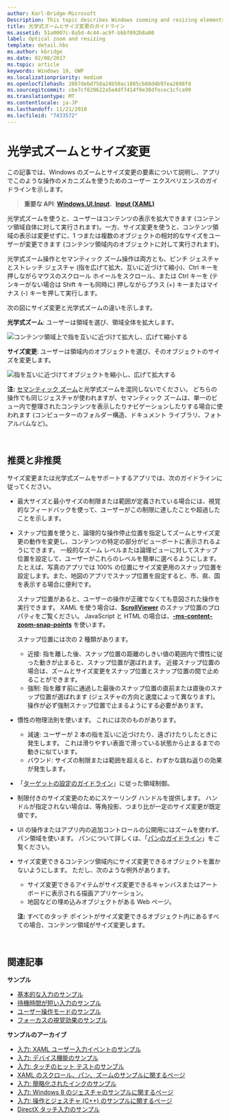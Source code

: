 ```yaml
---
author: Karl-Bridge-Microsoft
Description: This topic describes Windows zooming and resizing elements and provides user experience guidelines for using these interaction mechanisms in your apps.
title: 光学式ズームとサイズ変更のガイドライン
ms.assetid: 51a0007c-8a5d-4c44-ac9f-bbbf092b8a00
label: Optical zoom and resizing
template: detail.hbs
ms.author: kbridge
ms.date: 02/08/2017
ms.topic: article
keywords: Windows 10, UWP
ms.localizationpriority: medium
ms.openlocfilehash: 2087debd758a24b50ac1885cb68d4b97ea2898fd
ms.sourcegitcommit: cbe7cf620622a5e4df7414f9e38dfecec1cfca99
ms.translationtype: MT
ms.contentlocale: ja-JP
ms.lasthandoff: 11/21/2018
ms.locfileid: "7433572"
---
```

# <a name="optical-zoom-and-resizing"></a>光学式ズームとサイズ変更



この記事では、Windows のズームとサイズ変更の要素について説明し、アプリでこのような操作のメカニズムを使うためのユーザー エクスペリエンスのガイドラインを示します。

> **重要な API**: [**Windows.UI.Input**](https://msdn.microsoft.com/library/windows/apps/br242084)、[**Input (XAML)**](https://msdn.microsoft.com/library/windows/apps/br227994)

光学式ズームを使うと、ユーザーはコンテンツの表示を拡大できます (コンテンツ領域自体に対して実行されます)。一方、サイズ変更を使うと、コンテンツ領域の表示は変更せずに、1 つまたは複数のオブジェクトの相対的なサイズをユーザーが変更できます (コンテンツ領域内のオブジェクトに対して実行されます)。

光学式ズーム操作とセマンティック ズーム操作は両方とも、ピンチ ジェスチャとストレッチ ジェスチャ (指を広げて拡大、互いに近づけて縮小)、Ctrl キーを押しながらマウスのスクロール ホイールをスクロール、または Ctrl キーを (テンキーがない場合は Shift キーも同時に) 押しながらプラス (+) キーまたはマイナス (-) キーを押して実行します。

次の図にサイズ変更と光学式ズームの違いを示します。

**光学式ズーム**: ユーザーは領域を選び、領域全体を拡大します。

![コンテンツ領域上で指を互いに近づけて拡大し、広げて縮小する](images/areazoom.png)

**サイズ変更**: ユーザーは領域内のオブジェクトを選び、そのオブジェクトのサイズを変更します。

![指を互いに近づけてオブジェクトを縮小し、広げて拡大する](images/objectresize.png)

**注:**  [セマンティック ズーム](../controls-and-patterns/semantic-zoom.md)と光学式ズームを混同しないでください。 どちらの操作でも同じジェスチャが使われますが、セマンティック ズームは、単一のビュー内で整理されたコンテンツを表示したりナビゲーションしたりする場合に使われます (コンピューターのフォルダー構造、ドキュメント ライブラリ、フォト アルバムなど)。

 

## <a name="dos-and-donts"></a>推奨と非推奨


サイズ変更または光学式ズームをサポートするアプリでは、次のガイドラインに従ってください。

-   最大サイズと最小サイズの制限または範囲が定義されている場合には、視覚的なフィードバックを使って、ユーザーがこの制限に達したことや超過したことを示します。
-   スナップ位置を使うと、論理的な操作停止位置を指定してズームとサイズ変更の動作を変更し、コンテンツの特定の部分がビューポートに表示されるようにできます。 一般的なズーム レベルまたは論理ビューに対してスナップ位置を設定して、ユーザーがこれらのレベルを簡単に選べるようにします。 たとえば、写真のアプリでは 100% の位置にサイズ変更用のスナップ位置を設定します。また、地図のアプリでスナップ位置を設定すると、市、県、国を表示する場合に便利です。

    スナップ位置があると、ユーザーの操作が正確でなくても意図された操作を実行できます。 XAML を使う場合は、[**ScrollViewer**](https://msdn.microsoft.com/library/windows/apps/br209527) のスナップ位置のプロパティをご覧ください。 JavaScript と HTML の場合は、[**-ms-content-zoom-snap-points**](https://msdn.microsoft.com/library/hh771895) を使います。

    スナップ位置には次の 2 種類があります。

    -   近接: 指を離した後、スナップ位置の距離のしきい値の範囲内で慣性に従った動きが止まると、スナップ位置が選ばれます。 近接スナップ位置の場合は、ズームとサイズ変更をスナップ位置とスナップ位置の間で止めることができます。
    -   強制: 指を離す前に通過した最後のスナップ位置の直前または直後のスナップ位置が選ばれます (ジェスチャの方向と速度によって異なります)。 操作が必ず強制スナップ位置で止まるようにする必要があります。
-   慣性の物理法則を使います。 これには次のものがあります。
    -   減速: ユーザーが 2 本の指を互いに近づけたり、遠ざけたりしたときに発生します。 これは滑りやすい表面で滑っている状態から止まるまでの動きに似ています。
    -   バウンド: サイズの制限または範囲を超えると、わずかな跳ね返りの効果が発生します。
-   「[ターゲットの設定のガイドライン](guidelines-for-targeting.md)」に従った領域制御。
-   制限付きのサイズ変更のためにスケーリング ハンドルを提供します。 ハンドルが指定されない場合は、等角投影、つまり比が一定のサイズ変更が既定値です。
-   UI の操作またはアプリ内の追加コントロールの公開用にはズームを使わず、パン領域を使います。 パンについて詳しくは、「[パンのガイドライン](guidelines-for-panning.md)」をご覧ください。
-   サイズ変更できるコンテンツ領域内にサイズ変更できるオブジェクトを置かないようにします。 ただし、次のような例外があります。
    -   サイズ変更できるアイテムがサイズ変更できるキャンバスまたはアート ボードに表示される描画アプリケーション。
    -   地図などの埋め込みオブジェクトがある Web ページ。

    **注:** すべてのタッチ ポイントがサイズ変更できるオブジェクト内にあるすべての場合、コンテンツ領域がサイズ変更します。

     

## <a name="related-articles"></a>関連記事


**サンプル**
* [基本的な入力のサンプル](https://go.microsoft.com/fwlink/p/?LinkID=620302)
* [待機時間が短い入力のサンプル](https://go.microsoft.com/fwlink/p/?LinkID=620304)
* [ユーザー操作モードのサンプル](https://go.microsoft.com/fwlink/p/?LinkID=619894)
* [フォーカスの視覚効果のサンプル](https://go.microsoft.com/fwlink/p/?LinkID=619895)

**サンプルのアーカイブ**
* [入力: XAML ユーザー入力イベントのサンプル](https://go.microsoft.com/fwlink/p/?linkid=226855)
* [入力: デバイス機能のサンプル](https://go.microsoft.com/fwlink/p/?linkid=231530)
* [入力: タッチのヒット テストのサンプル](https://go.microsoft.com/fwlink/p/?linkid=231590)
* [XAML のスクロール、パン、ズームのサンプルに関するページ](https://go.microsoft.com/fwlink/p/?linkid=251717)
* [入力: 簡略化されたインクのサンプル](https://go.microsoft.com/fwlink/p/?linkid=246570)
* [入力: Windows 8 のジェスチャのサンプルに関するページ](https://go.microsoft.com/fwlink/p/?LinkId=264995)
* [入力: 操作とジェスチャ (C++) のサンプルに関するページ](https://go.microsoft.com/fwlink/p/?linkid=231605)
* [DirectX タッチ入力のサンプル](https://go.microsoft.com/fwlink/p/?LinkID=231627)
 

 




